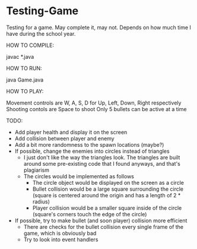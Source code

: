 # Testing-Game
Testing for a game. May complete it, may not. Depends on how much time I have during the school year. 

HOW TO COMPILE:

javac *.java


HOW TO RUN:

java Game.java


HOW TO PLAY:

Movement controls are W, A, S, D for Up, Left, Down, Right respectively
Shooting contols are Space to shoot
    Only 5 bullets can be active at a time


TODO:
 - Add player health and display it on the screen
 - Add collision between player and enemy
 - Add a bit more randomness to the spawn locations (maybe?)
 - If possible, change the enemies into circles instead of triangles
    - I just don't like the way the triangles look. The triangles are built around some pre-existing code that I found anyways, and that's plagiarism
    - The circles would be implemented as follows
        - The circle object would be displayed on the screen as a circle
        - Bullet collision would be a large square surrounding the circle (square is centered around the origin and has a length of 2 * radius)
        - Player collision would be a smaller square inside of the circle (square's corners touch the edge of the circle)
 - If possible, try to make bullet (and soon player) collision more efficient
    - There are checks for the bullet collision every single frame of the game, which is obviously bad
    - Try to look into event handlers 
